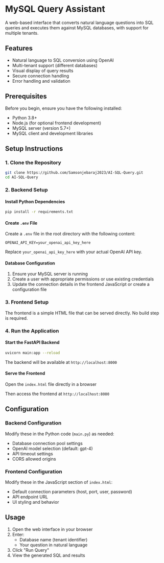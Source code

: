 # MySQL Query Assistant

A web-based interface that converts natural language questions into SQL queries and executes them against MySQL databases, with support for multiple tenants.

## Features

- Natural language to SQL conversion using OpenAI
- Multi-tenant support (different databases)
- Visual display of query results
- Secure connection handling
- Error handling and validation

## Prerequisites

Before you begin, ensure you have the following installed:

- Python 3.8+
- Node.js (for optional frontend development)
- MySQL server (version 5.7+)
- MySQL client and development libraries

## Setup Instructions

### 1. Clone the Repository

```bash
git clone https://github.com/Samsonjebaraj2023/AI-SQL-Query.git
cd AI-SQL-Query
```

### 2. Backend Setup
#### Install Python Dependencies

```bash
pip install -r requirements.txt
```
#### Create `.env` File

Create a `.env` file in the root directory with the following content:

```env
OPENAI_API_KEY=your_openai_api_key_here
```

Replace `your_openai_api_key_here` with your actual OpenAI API key.

#### Database Configuration

1. Ensure your MySQL server is running
2. Create a user with appropriate permissions or use existing credentials
3. Update the connection details in the frontend JavaScript or create a configuration file

### 3. Frontend Setup

The frontend is a simple HTML file that can be served directly. No build step is required.

### 4. Run the Application

#### Start the FastAPI Backend

```bash
uvicorn main:app --reload
```

The backend will be available at `http://localhost:8000`

#### Serve the Frontend

 Open the `index.html` file directly in a browser


Then access the frontend at `http://localhost:8080`

## Configuration

### Backend Configuration

Modify these in the Python code (`main.py`) as needed:
- Database connection pool settings
- OpenAI model selection (default: gpt-4)
- API timeout settings
- CORS allowed origins

### Frontend Configuration

Modify these in the JavaScript section of `index.html`:
- Default connection parameters (host, port, user, password)
- API endpoint URL
- UI styling and behavior

## Usage

1. Open the web interface in your browser
2. Enter:
   - Database name (tenant identifier)
   - Your question in natural language
3. Click "Run Query"
4. View the generated SQL and results

